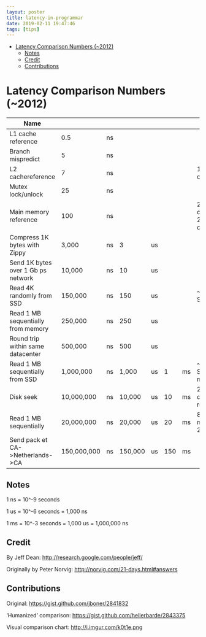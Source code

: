 ```yaml
---
layout: poster
title: latency-in-programmar
date: 2019-02-11 19:47:46
tags: [tips]
---
```

<!-- TOC -->

- [Latency Comparison Numbers (~2012)](#latency-comparison-numbers-2012)
    - [Notes](#notes)
    - [Credit](#credit)
    - [Contributions](#contributions)

<!-- /TOC -->
# Latency Comparison Numbers (~2012)



<!--more-->
| **Name**                           |             |    |         |    |     |    |                             |
| ---                                | ---         | --- | ---    | --- | --- | --- | ---                       |
| L1 cache reference                 | 0.5         | ns |         |    |     |    |                             |
| Branch mispredict                  | 5           | ns |         |    |     |    |                             |
| L2 cachereference                  | 7           | ns |         |    |     |    | 14x L1 cache                |
| Mutex lock/unlock                  | 25          | ns |         |    |     |    |                             |
| Main memory reference              | 100         | ns |         |    |     |    | 20x L2 cache, 200x L1 cache |
| Compress 1K bytes with Zippy       | 3,000       | ns | 3       | us |     |    |                             |
| Send 1K bytes over 1 Gb ps network | 10,000      | ns | 10      | us |     |    |                             |
| Read 4K randomly from SSD          | 150,000     | ns | 150     | us |     |    | ~1GB/sec SSD                |
| Read 1 MB sequentially from memory | 250,000     | ns | 250     | us |     |    |                             |
| Round trip within same datacenter  | 500,000     | ns | 500     | us |     |    |                             |
| Read 1 MB sequentially from SSD    | 1,000,000   | ns | 1,000   | us | 1   | ms | ~1GB/sec SSD, 4X memory     |
| Disk seek                          | 10,000,000  | ns | 10,000  | us | 10  | ms | 20x datacenter roundtrip    |
| Read 1 MB sequentially             | 20,000,000  | ns | 20,000  | us | 20  | ms | 80x memory, 20X SSD         |
| Send pack et CA->Netherlands->CA   | 150,000,000 | ns | 150,000 | us | 150 | ms |                             |


## Notes

1 ns = 10^-9 seconds

1 us = 10^-6 seconds = 1,000 ns

1 ms = 10^-3 seconds = 1,000 us = 1,000,000 ns

## Credit

By Jeff Dean:               http://research.google.com/people/jeff/

Originally by Peter Norvig: http://norvig.com/21-days.html#answers

## Contributions

Original: https://gist.github.com/jboner/2841832

‘Humanized’ comparison:  https://gist.github.com/hellerbarde/2843375

Visual comparison chart: http://i.imgur.com/k0t1e.png